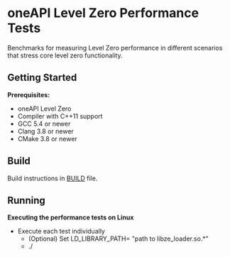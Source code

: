 # oneAPI Level Zero Performance Tests

Benchmarks for measuring Level Zero performance in different scenarios that stress core level zero functionality.

## Getting Started

**Prerequisites:**
 * oneAPI Level Zero
 * Compiler with C++11 support
 * GCC 5.4 or newer
 * Clang 3.8 or newer
 * CMake 3.8 or newer

## Build

Build instructions in [BUILD](BUILD.md) file.

## Running

**Executing the performance tests on Linux**
 * Execute each test individually
    * (Optional) Set LD_LIBRARY_PATH= "path to libze_loader.so.*"
    * ./<filename>
